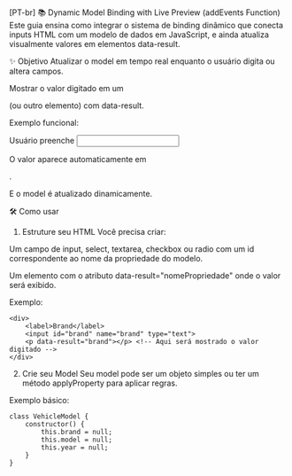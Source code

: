 [PT-br]
📚 Dynamic Model Binding with Live Preview (addEvents Function)
Este guia ensina como integrar o sistema de binding dinâmico que conecta inputs HTML com um modelo de dados em JavaScript, e ainda atualiza visualmente valores em elementos data-result.

✨ Objetivo
Atualizar o model em tempo real enquanto o usuário digita ou altera campos.

Mostrar o valor digitado em um <p> (ou outro elemento) com data-result.

Exemplo funcional:

Usuário preenche <input id="brand" />

O valor aparece automaticamente em <p data-result="brand"></p>.

E o model é atualizado dinamicamente.

🛠️ Como usar
1. Estruture seu HTML
Você precisa criar:

Um campo de input, select, textarea, checkbox ou radio com um id correspondente ao nome da propriedade do modelo.

Um elemento com o atributo data-result="nomePropriedade" onde o valor será exibido.

Exemplo:
```
<div>
    <label>Brand</label>
    <input id="brand" name="brand" type="text">
    <p data-result="brand"></p> <!-- Aqui será mostrado o valor digitado -->
</div>
```

2. Crie seu Model
Seu model pode ser um objeto simples ou ter um método applyProperty para aplicar regras.

Exemplo básico:

```
class VehicleModel {
    constructor() {
        this.brand = null;
        this.model = null;
        this.year = null;
    }
}
```
